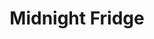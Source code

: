 ---
title: Midnight Fridge
category: paintings
series: urban
year: 2014
image: midnight-fridge.jpg
size: 
materials: acrylic on canvas
---